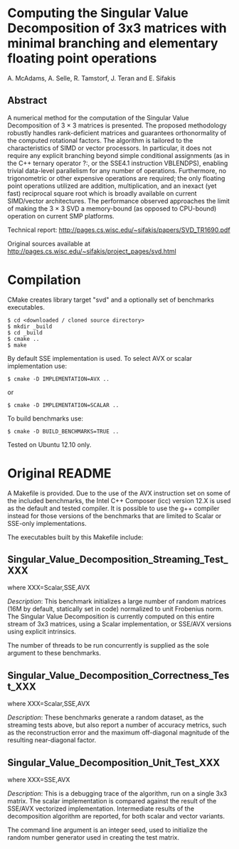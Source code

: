 # Computing the Singular Value Decomposition of 3x3 matrices with minimal branching and elementary floating point operations

A. McAdams, A. Selle, R. Tamstorf, J. Teran and E. Sifakis

## Abstract

A numerical method for the computation of the Singular Value Decomposition of 3 × 3 matrices is presented. 
The proposed methodology robustly handles rank-deficient matrices and guarantees orthonormality of the 
computed rotational factors. The algorithm is tailored to the characteristics of SIMD or vector processors. 
In particular, it does not require any explicit branching beyond simple conditional assignments 
(as in the C++ ternary operator ?:, or the SSE4.1 instruction VBLENDPS), enabling trivial data-level 
parallelism for any number of operations. Furthermore, no trigonometric or other expensive operations 
are required; the only floating point operations utilized are addition, multiplication, and an inexact 
(yet fast) reciprocal square root which is broadly available on current SIMD/vector architectures. 
The performance observed approaches the limit of making the 3 × 3 SVD a memory-bound (as opposed to 
CPU-bound) operation on current SMP platforms.

Technical report: http://pages.cs.wisc.edu/~sifakis/papers/SVD_TR1690.pdf

Original sources available at http://pages.cs.wisc.edu/~sifakis/project_pages/svd.html

# Compilation

CMake creates library target "svd" and a optionally set of benchmarks executables.

    $ cd <downloaded / cloned source directory>
    $ mkdir _build
    $ cd _build
    $ cmake ..
    $ make
    
By default SSE implementation is used. To select AVX or scalar implementation use:

    $ cmake -D IMPLEMENTATION=AVX ..
    
   or 
   
    $ cmake -D IMPLEMENTATION=SCALAR ..
    
To build benchmarks use:

    $ cmake -D BUILD_BENCHMARKS=TRUE ..
       
Tested on Ubuntu 12.10 only.

# Original README

A Makefile is provided. Due to the use of the AVX instruction set on some of
the included benchmarks, the Intel C++ Composer (icc) version 12.X is used as
the default and tested compiler. It is possible to use the g++ compiler instead
for those versions of the benchmarks that are limited to Scalar or SSE-only
implementations.

The executables built by this Makefile include:

## Singular_Value_Decomposition_Streaming_Test_XXX
  where XXX=Scalar,SSE,AVX

  *Description*: This benchmark initializes a large number of random matrices
  (16M by default, statically set in code) normalized to unit Frobenius norm.
  The Singular Value Decomposition is currently computed on this entire stream
  of 3x3 matrices, using a Scalar implementation, or SSE/AVX versions using
  explicit intrinsics.

  The number of threads to be run concurrently is supplied as the sole
  argument to these benchmarks.

## Singular_Value_Decomposition_Correctness_Test_XXX
  where XXX=Scalar,SSE,AVX

  *Description*: These benchmarks generate a random dataset, as the streaming
  tests above, but also report a number of accuracy metrics, such as the
  reconstruction error and the maximum off-diagonal magnitude of the resulting
  near-diagonal factor.

 
## Singular_Value_Decomposition_Unit_Test_XXX
  where XXX=SSE,AVX

  *Description*: This is a debugging trace of the algorithm, run on a single 3x3
  matrix. The scalar implementation is compared against the result of the
  SSE/AVX vectorized implementation. Intermediate results of the decomposition
  algorithm are reported, for both scalar and vector variants.

  The command line argument is an integer seed, used to initialize the random
  number generator used in creating the test matrix.
